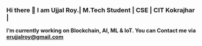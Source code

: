 ### Hi there 👋 I am Ujjal Roy.| M.Tech Student | CSE | CIT Kokrajhar |
 **I’m currently working on Blockchain, AI, ML & IoT. 
 You can Contact me via erujjalroy@gmail.com**

<!--
**UjjalRoy22/UjjalRoy22** is a ✨ _special_ ✨ repository because its `README.md` (this file) appears on your GitHub profile.

Here are some ideas to get you started:

-
-->
